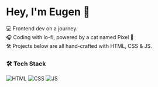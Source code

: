 # Hey, I'm Eugen 👋

💻 Frontend dev on a journey.  
🎧 Coding with lo-fi, powered by a cat named Pixel 🐾  
🛠 Projects below are all hand-crafted with HTML, CSS & JS.  

### 🛠 Tech Stack
![HTML](https://img.shields.io/badge/HTML5-E34F26?style=for-the-badge&logo=html5&logoColor=white)
![CSS](https://img.shields.io/badge/CSS3-1572B6?style=for-the-badge&logo=css3&logoColor=white)
![JS](https://img.shields.io/badge/JavaScript-F7DF1E?style=for-the-badge&logo=javascript&logoColor=black)
